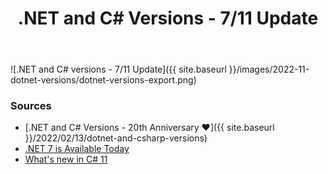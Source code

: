 ﻿---
layout: post
title: .NET and C# Versions - 7/11 Update
---

![.NET and C# versions - 7/11 Update]({{ site.baseurl }}/images/2022-11-dotnet-versions/dotnet-versions-export.png)

### Sources
* [.NET and C# Versions - 20th Anniversary ♥]({{ site.baseurl }}/2022/02/13/dotnet-and-csharp-versions)
* [.NET 7 is Available Today](https://devblogs.microsoft.com/dotnet/announcing-dotnet-7/)
* [What's new in C# 11](https://learn.microsoft.com/en-us/dotnet/csharp/whats-new/csharp-11)
